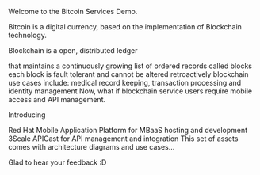 Welcome to the Bitcoin Services Demo.

Bitcoin is a digital currency, based on the implementation of Blockchain technology.

Blockchain is a open, distributed ledger

that maintains a continuously growing list of ordered records called blocks
each block is fault tolerant and cannot be altered retroactively
blockchain use cases include: medical record keeping, transaction processing and identity management
Now, what if blockchain service users require mobile access and API management.

Introducing

Red Hat Mobile Application Platform for MBaaS hosting and development
3Scale APICast for API management and integration
This set of assets comes with architecture diagrams and use cases...

Glad to hear your feedback :D

